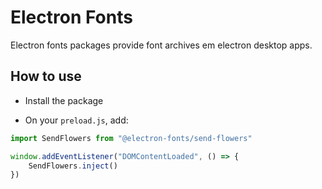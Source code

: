 # Electron Fonts

Electron fonts packages provide font archives em electron desktop apps.

## How to use

* Install the package

* On your `preload.js`, add:

```ts
import SendFlowers from "@electron-fonts/send-flowers"

window.addEventListener("DOMContentLoaded", () => {
    SendFlowers.inject()
})
```